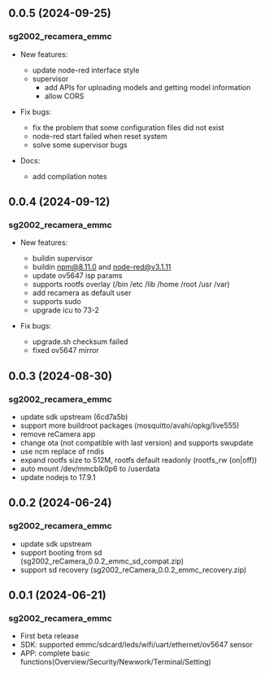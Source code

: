 ## 0.0.5 (2024-09-25)

### sg2002_recamera_emmc

- New features:
    - update node-red interface style
    - supervisor
        - add APIs for uploading models and getting model information
        - allow CORS

- Fix bugs:
    - fix the problem that some configuration files did not exist
    - node-red start failed when reset system
    - solve some supervisor bugs

- Docs:
    - add compilation notes

## 0.0.4 (2024-09-12)

### sg2002_recamera_emmc

- New features:
    - buildin supervisor
    - buildin npm@8.11.0 and node-red@v3.1.11
    - update ov5647 isp params
    - supports rootfs overlay (/bin /etc /lib /home /root /usr /var)
    - add recamera as default user
    - supports sudo
    - upgrade icu to 73-2

- Fix bugs:
    - upgrade.sh checksum failed
    - fixed ov5647 mirror

## 0.0.3 (2024-08-30)

### sg2002_recamera_emmc
- update sdk upstream (6cd7a5b)
- support more buildroot packages (mosquitto/avahi/opkg/live555)
- remove reCamera app
- change ota (not compatible with last version) and supports swupdate
- use ncm replace of rndis
- expand rootfs size to 512M, rootfs default readonly (rootfs_rw (on|off))
- auto mount /dev/mmcblk0p6 to /userdata
- update nodejs to 17.9.1

## 0.0.2 (2024-06-24)

### sg2002_recamera_emmc
- update sdk upstream
- support booting from sd (sg2002_reCamera_0.0.2_emmc_sd_compat.zip)
- support sd recovery (sg2002_reCamera_0.0.2_emmc_recovery.zip)

## 0.0.1 (2024-06-21)

### sg2002_recamera_emmc
- First beta release
- SDK: supported emmc/sdcard/leds/wifi/uart/ethernet/ov5647 sensor
- APP: complete basic functions(Overview/Security/Newwork/Terminal/Setting)
